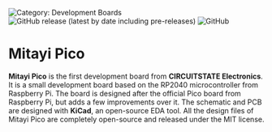 ![Category: Development Boards](https://img.shields.io/badge/Category-Development%20Boards-blue?style=flat)
![GitHub release (latest by date including pre-releases)](https://img.shields.io/github/v/release/CIRCUITSTATE/Mitayi-Pico-RP2040?include_prereleases)
![GitHub](https://img.shields.io/github/license/CIRCUITSTATE/Mitayi-Pico-RP2040?style=flat)

# Mitayi Pico

**Mitayi Pico** is the first development board from **CIRCUITSTATE Electronics**. It is a small development board based on the RP2040 microcontroller from Raspberry Pi. The board is designed after the official Pico board from Raspberry Pi, but adds a few improvements over it. The schematic and PCB are designed with **KiCad**, an open-source EDA tool. All the design files of Mitayi Pico are completely open-source and released under the MIT license.